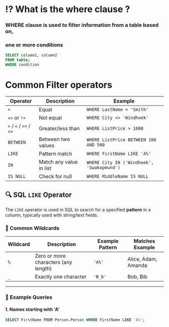 # ⁉️ What is the where clause ?

### WHERE clause is used to filter information from a table based on,

### one or more conditions

```sql
SELECT column1, column2
FROM table;
WHERE condition
```

# Common Filter operators

| Operator                | Description             | Example                                    |
| ----------------------- | ----------------------- | ------------------------------------------ |
| `=`                     | Equal                   | `WHERE LastName = 'Smith'`                 |
| `<>` or `!=`            | Not equal               | `WHERE City <> 'Windhoek'`                 |
| `>` / `<` / `>=` / `<=` | Greater/less than       | `WHERE ListPrice > 1000`                   |
| `BETWEEN`               | Between two values      | `WHERE ListPrice BETWEEN 100 AND 500`      |
| `LIKE`                  | Pattern match           | `WHERE FirstName LIKE 'A%'`                |
| `IN`                    | Match any value in list | `WHERE City IN ('Windhoek', 'Swakopmund')` |
| `IS NULL`               | Check for null          | `WHERE MiddleName IS NULL`                 |

## 🔍 SQL `LIKE` Operator

The `LIKE` operator is used in SQL to search for a specified **pattern** in a column, typically used with string/text fields.

### 🎯 Common Wildcards

| Wildcard | Description                          | Example Pattern | Matches Example     |
| -------- | ------------------------------------ | --------------- | ------------------- |
| `%`      | Zero or more characters (any length) | `'A%'`          | Alice, Adam, Amanda |
| `_`      | Exactly one character                | `'B_b'`         | Bob, Bib            |

---

### 🧪 Example Queries

#### 1. Names starting with 'A'

```sql
SELECT FirstName FROM Person.Person WHERE FirstName LIKE 'A%';
```
